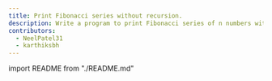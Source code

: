 ```yaml
---
title: Print Fibonacci series without recursion.
description: Write a program to print Fibonacci series of n numbers without using recursion.
contributors:
  - NeelPatel31
  - karthiksbh 
---
```


import README from "./README.md"

<README />
